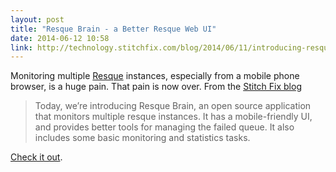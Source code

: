 ```yaml
---
layout: post
title: "Resque Brain - a Better Resque Web UI"
date: 2014-06-12 10:58
link: http://technology.stitchfix.com/blog/2014/06/11/introducing-resque-brain/
---
```


Monitoring multiple [Resque][resque] instances, especially from a mobile phone
browser, is a huge pain.  That pain is now over.  From the [Stitch Fix blog][post]

> Today, we’re introducing Resque Brain, an open source application that monitors multiple resque instances. It has a mobile-friendly UI, and provides better tools for managing the failed queue. It also includes some basic monitoring and statistics tasks.

[Check it out][resque-brain].

[resque]: https://github.com/resque/resque
[post]: http://technology.stitchfix.com/blog/2014/06/11/introducing-resque-brain/
[resque-brain]: http://technology.stitchfix.com/resque-brain
